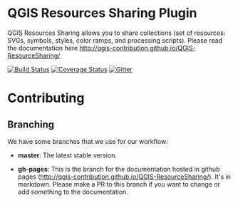 QGIS Resources Sharing Plugin
==============================
QGIS Resources Sharing allows you to share collections (set of resources: 
SVGs, symbols, styles, color ramps, and processing scripts). Please read the 
documentation here http://qgis-contribution.github.io/QGIS-ResourceSharing/

[![Build Status](https://travis-ci.org/akbargumbira/qgis_resources_sharing.svg?branch=master)](https://travis-ci.org/akbargumbira/qgis_resources_sharing) [![Coverage Status](https://coveralls.io/repos/github/akbargumbira/qgis_resources_sharing/badge.svg?branch=master)](https://coveralls.io/github/akbargumbira/qgis_resources_sharing?branch=master) [![Gitter](https://badges.gitter.im/akbargumbira/qgis_resources_sharing.svg)](https://gitter.im/akbargumbira/qgis_resources_sharing?utm_source=badge&utm_medium=badge&utm_campaign=pr-badge) 


Contributing
==============================

## Branching
We have some branches that we use for our workflow:

* **master**: The latest stable version.

* **gh-pages**: This is the branch for the documentation hosted in github 
pages (http://qgis-contribution.github.io/QGIS-ResourceSharing/). It's in markdown. Please
 make a PR to this branch if you want to change or add something to the 
 documentation.
